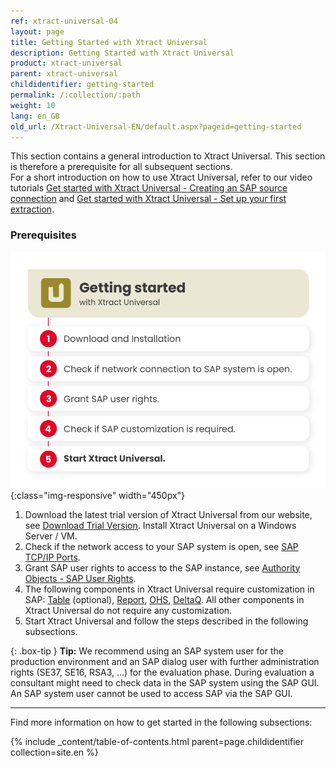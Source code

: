 ```yaml
---
ref: xtract-universal-04
layout: page
title: Getting Started with Xtract Universal
description: Getting Started with Xtract Universal
product: xtract-universal
parent: xtract-universal
childidentifier: getting-started
permalink: /:collection/:path
weight: 10
lang: en_GB
old_url: /Xtract-Universal-EN/default.aspx?pageid=getting-started
---
```


This section contains a general introduction to Xtract Universal.
This section is therefore a prerequisite for all subsequent sections.<br>
For a short introduction on how to use Xtract Universal, refer to our video tutorials [Get started with Xtract Universal - Creating an SAP source connection](https://www.youtube.com/watch?v=Qe8tRYNnYkc) and [Get started with Xtract Universal - Set up your first extraction](https://www.youtube.com/watch?v=pdlsfm0dLMA).

### Prerequisites

![XU-getting-started](/img/content/xu/getting-started-with-xu.png){:class="img-responsive" width="450px"}

1. Download the latest trial version of Xtract Universal from our website, see [Download Trial Version](https://theobald-software.com/en/download-trial).
Install Xtract Universal on a Windows Server / VM. 
2. Check if the network access to your SAP system is open, see [SAP TCP/IP Ports](https://kb.theobald-software.com/sap/sap-tcpip-ports).
3. Grant SAP user rights to access to the SAP instance, see [Authority Objects - SAP User Rights](https://kb.theobald-software.com/sap/authority-objects-sap-user-rights).
4. The following components in Xtract Universal require customization in SAP: [Table](./sap-customizing/custom-function-module-for-table-extraction) (optional), [Report](./sap-customizing/install-report-custom-function-module), [OHS](./sap-customizing/preparation-for-ohs-in-bw), [DeltaQ](./sap-customizing/customizing-for-deltaq).
All other components in Xtract Universal do not require any customization.
5. Start Xtract Universal and follow the steps described in the following subsections.

{: .box-tip }
**Tip:** We recommend using an SAP system user for the production environment and an SAP dialog user with further administration rights (SE37, SE16, RSA3, ...) for the evaluation phase.
During evaluation a consultant might need to check data in the SAP system using the SAP GUI. An SAP system user cannot be used to access SAP via the SAP GUI.

******

Find more information on how to get started in the following subsections:

{% include _content/table-of-contents.html parent=page.childidentifier collection=site.en %}

